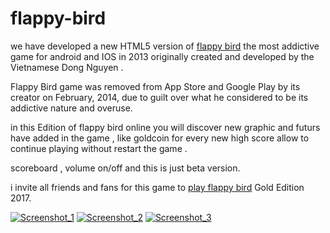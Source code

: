 # flappy-bird

we have developed a new HTML5 version of <a href="http://flappybird.ws/" target="_blank">flappy bird</a> the most addictive game for android and IOS in 2013 originally created and developed by the Vietnamese Dong Nguyen .

Flappy Bird game was removed from App Store and Google Play by its creator on February, 2014, due to guilt over what he considered to be its addictive nature and overuse.

in this Edition of flappy bird online you will discover new graphic and futurs have added in the game , like goldcoin for every new high score allow to continue playing without restart the game .

scoreboard , volume on/off and this is just beta version.

i invite all friends and fans for this game to <a href="http://flappybird.ws/" target="_blank">play flappy bird</a> Gold Edition 2017.

<a href="https://imgbb.com/"><img src="https://image.ibb.co/nLvMgk/Screenshot_1.png" alt="Screenshot_1" border="0"></a>
<a href="https://imgbb.com/"><img src="https://image.ibb.co/d6vbE5/Screenshot_2.png" alt="Screenshot_2" border="0"></a>
<a href="https://imgbb.com/"><img src="https://image.ibb.co/gtQXnQ/Screenshot_3.png" alt="Screenshot_3" border="0"></a>



